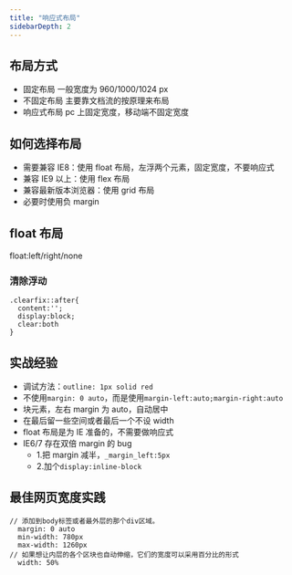 ```yaml
---
title: "响应式布局"
sidebarDepth: 2
---
```


## 布局方式

- 固定布局 一般宽度为 960/1000/1024 px
- 不固定布局 主要靠文档流的按原理来布局
- 响应式布局 pc 上固定宽度，移动端不固定宽度

## 如何选择布局

- 需要兼容 IE8：使用 float 布局，左浮两个元素，固定宽度，不要响应式
- 兼容 IE9 以上：使用 flex 布局
- 兼容最新版本浏览器：使用 grid 布局
- 必要时使用负 margin

## float 布局

float:left/right/none

### 清除浮动

```
.clearfix::after{
  content:'';
  display:block;
  clear:both
}
```

## 实战经验

- 调试方法：`outline: 1px solid red`
- 不使用`margin: 0 auto`，而是使用`margin-left:auto;margin-right:auto`
- 块元素，左右 margin 为 auto，自动居中
- 在最后留一些空间或者最后一个不设 width
- float 布局是为 IE 准备的，不需要做响应式
- IE6/7 存在双倍 margin 的 bug
  - 1.把 margin 减半，`_margin_left:5px`
  - 2.加个`display:inline-block`

## 最佳网页宽度实践

```
// 添加到body标签或者最外层的那个div区域。
  margin: 0 auto
  min-width: 780px
  max-width: 1260px
// 如果想让内层的各个区块也自动伸缩，它们的宽度可以采用百分比的形式
  width: 50%
```
